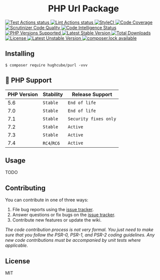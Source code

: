 <h1 align="center">PHP Url Package</h1>


<p>
    <a href="https://github.com/hughcube/purl">
        <img src="https://github.com/hughcube/purl/workflows/Test/badge.svg" alt="Test Actions status">
    </a>
    <a href="https://github.com/hughcube/purl">
        <img src="https://github.com/hughcube/purl/workflows/Lint/badge.svg" alt="Lint Actions status">
    </a>
    <a href="https://styleci.io/repos/217659566">
        <img src="https://github.styleci.io/repos/217659566/shield?branch=master" alt="StyleCI">
    </a>
    <a href="https://scrutinizer-ci.com/g/hughcube/purl/?branch=master">
        <img src="https://scrutinizer-ci.com/g/hughcube/purl/badges/coverage.png?b=master" alt="Code Coverage">
    </a>
    <a href="https://scrutinizer-ci.com/g/hughcube/purl/?branch=master">
        <img src="https://scrutinizer-ci.com/g/hughcube/purl/badges/quality-score.png?b=master" alt="Scrutinizer Code Quality">
    </a> 
    <a href="https://scrutinizer-ci.com/g/hughcube/purl/?branch=master">
        <img src="https://scrutinizer-ci.com/g/hughcube/purl/badges/code-intelligence.svg?b=master" alt="Code Intelligence Status">
    </a>        
    <a href="#tada-php-support">
        <img src="https://img.shields.io/badge/php-%3E%3D%207.0-8892BF.svg" alt="PHP Versions Supported">
    </a>
    <a href="https://packagist.org/packages/hughcube/purl">
        <img src="https://poser.pugx.org/hughcube/purl/version" alt="Latest Stable Version">
    </a>
    <a href="https://packagist.org/packages/hughcube/purl">
        <img src="https://poser.pugx.org/hughcube/purl/downloads" alt="Total Downloads">
    </a>
    <a href="https://github.com/hughcube/purl/blob/master/LICENSE">
        <img src="https://img.shields.io/badge/license-MIT-428f7e.svg" alt="License">
    </a>
    <a href="https://packagist.org/packages/hughcube/purl">
        <img src="https://poser.pugx.org/hughcube/purl/v/unstable" alt="Latest Unstable Version">
    </a>
    <a href="https://packagist.org/packages/hughcube/purl">
        <img src="https://poser.pugx.org/hughcube/purl/composerlock" alt="composer.lock available">
    </a>
</p>

## Installing

```shell
$ composer require hughcube/purl -vvv
```

## :tada: PHP Support

|PHP Version|Stability|Release Support|
|--- |--- |--- |
|5.6|`Stable`|`End of life`|
|7.0|`Stable`|`End of life`|
|7.1|`Stable`|`Security fixes only`|
|7.2|`Stable`|`Active`|
|7.3|`Stable`|`Active`|
|7.4|`RC4`/`RC6`|`Active`|


## Usage

TODO

## Contributing

You can contribute in one of three ways:

1. File bug reports using the [issue tracker](https://github.com/hughcube/purl/issues).
2. Answer questions or fix bugs on the [issue tracker](https://github.com/hughcube/purl/issues).
3. Contribute new features or update the wiki.

_The code contribution process is not very formal. You just need to make sure that you follow the PSR-0, PSR-1, and PSR-2 coding guidelines. Any new code contributions must be accompanied by unit tests where applicable._

## License

MIT
